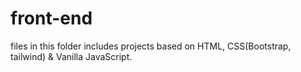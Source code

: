 # front-end
 files in this folder includes projects based on HTML, CSS(Bootstrap, tailwind) &  Vanilla JavaScript.
